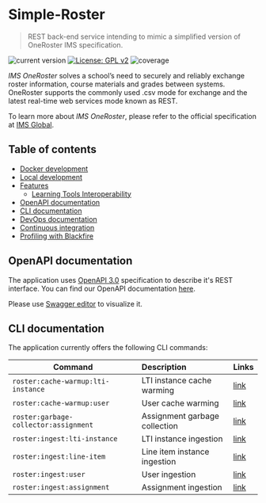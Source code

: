 # Simple-Roster

>REST back-end service intending to mimic a simplified version of OneRoster IMS specification.

![current version](https://img.shields.io/badge/version-2.0.0-green.svg)
[![License: GPL v2](https://img.shields.io/badge/License-GPL%20v2-blue.svg)](https://www.gnu.org/licenses/old-licenses/gpl-2.0.en.html)
![coverage](https://img.shields.io/badge/coverage-100%25-green.svg)

*IMS OneRoster* solves a school’s need to securely and reliably exchange roster information, course materials and grades between systems. 
OneRoster supports the commonly used .csv mode for exchange and the latest real-time web services mode known as REST.  

To learn more about *IMS OneRoster*, please refer to the official specification at [IMS Global](https://www.imsglobal.org/activity/onerosterlis).

## Table of contents

- [Docker development](docs/docker-development.md)
- [Local development](docs/local-development.md)
- [Features](#)
    - [Learning Tools Interoperability](docs/features/lti.md)
- [OpenAPI documentation](#openapi-documentation)
- [CLI documentation](#cli-documentation)
- [DevOps documentation](docs/devops-documentation.md)
- [Continuous integration](docs/continuous-integration.md)
- [Profiling with Blackfire](docs/blackfire.md)

## OpenAPI documentation

The application uses [OpenAPI 3.0](https://swagger.io/specification/) specification to describe it's REST interface.
You can find our OpenAPI documentation [here](openapi/api_v1.yml).

Please use [Swagger editor](https://editor.swagger.io/) to visualize it.

## CLI documentation

The application currently offers the following CLI commands:

| Command                               | Description                   | Links                                                    |
| --------------------------------------|:------------------------------|:---------------------------------------------------------|
| `roster:cache-warmup:lti-instance`    | LTI instance cache warming    | [link](docs/cli/lti-instance-cache-warmer-command.md)    |
| `roster:cache-warmup:user`            | User cache warming            | [link](docs/cli/user-cache-warmer-command.md)            |
| `roster:garbage-collector:assignment` | Assignment garbage collection | [link](docs/cli/assignment-garbage-collector-command.md) |
| `roster:ingest:lti-instance`          | LTI instance ingestion        | [link](docs/cli/lti-instance-ingester-command.md)        |
| `roster:ingest:line-item`             | Line item instance ingestion  | [link](docs/cli/line-item-ingester-command.md)           |
| `roster:ingest:user`                  | User ingestion                | [link](docs/cli/user-ingester-command.md)                |
| `roster:ingest:assignment`            | Assignment ingestion          | [link](docs/cli/assignment-ingester-command.md)          |